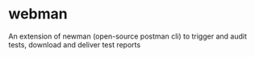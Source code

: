 # webman
An extension of newman (open-source postman cli) to trigger and audit tests,  download and deliver test reports 
